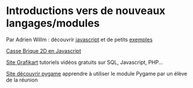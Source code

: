 # Introductions vers de nouveaux langages/modules

Par Adrien Willm : découvrir [javascript](http://numerique.ostralo.net/javascriptapprentissage/)  et de petits [exemples](http://numerique.ostralo.net/javascriptexemples/) 

[Casse Brique 2D en Javascript](https://developer.mozilla.org/fr/docs/Games/Tutorials/2D_Breakout_game_pure_JavaScript)

[Site Grafikart](https://grafikart.fr/) tutoriels vidéos gratuits sur SQL, Javascript, PHP...

[Site découvrir pygame](https://victorminator.github.io/atelier_pygame/) apprendre à utiliser le module Pygame par un élève de la réunion